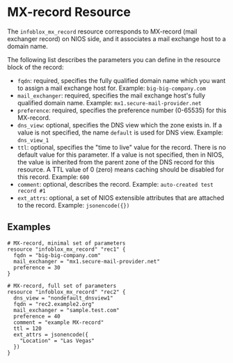 # MX-record Resource

The `infoblox_mx_record` resource corresponds to MX-record (mail exchanger record) on NIOS side,
and it associates a mail exchange host to a domain name.

The following list describes the parameters you can define in the resource block of the record:

* `fqdn`: required, specifies the fully qualified domain name which you want to assign a mail exchange host for. Example: `big-big-company.com`
* `mail_exchanger`: required, specifies the mail exchange host's fully qualified domain name. Example: `mx1.secure-mail-provider.net`
* `preference`: required, specifies the preference number (0-65535) for this MX-record.
* `dns_view`: optional, specifies the DNS view which the zone exists in. If a value is not specified, the name `default` is used for DNS view. Example: `dns_view_1`
* `ttl`: optional, specifies the "time to live" value for the record. There is no default value for this parameter. If a value is not specified, then in NIOS, the value is inherited from the parent zone of the DNS record for this resource. A TTL value of 0 (zero) means caching should be disabled for this record. Example: `600`
* `comment`: optional, describes the record. Example: `auto-created test record #1`
* `ext_attrs`: optional, a set of NIOS extensible attributes that are attached to the record. Example: `jsonencode({})`

## Examples

```hcl
# MX-record, minimal set of parameters
resource "infoblox_mx_record" "rec1" {
  fqdn = "big-big-company.com"
  mail_exchanger = "mx1.secure-mail-provider.net"
  preference = 30
}

# MX-record, full set of parameters
resource "infoblox_mx_record" "rec2" {
  dns_view = "nondefault_dnsview1"
  fqdn = "rec2.example2.org"
  mail_exchanger = "sample.test.com"
  preference = 40
  comment = "example MX-record"
  ttl = 120
  ext_attrs = jsonencode({
    "Location" = "Las Vegas"
  })
}
```

